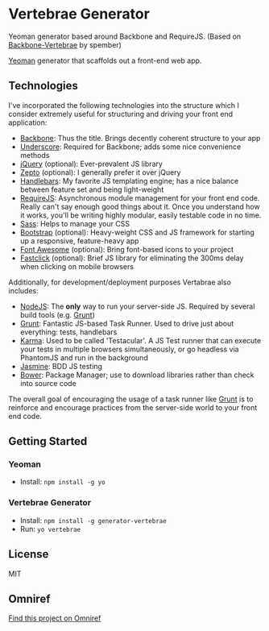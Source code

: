 # Vertebrae Generator

Yeoman generator based around Backbone and RequireJS. (Based on [Backbone-Vertebrae](https://github.com/spember/backbone-vertebrae) by spember)

[Yeoman](http://yeoman.io) generator that scaffolds out a front-end web app.


## Technologies

I've incorporated the following technologies into the structure which I consider extremely useful for structuring and driving your front end application:

*	[Backbone][backbone]: Thus the title. Brings decently coherent structure to your app
*	[Underscore][underscore]: Required for Backbone; adds some nice convenience methods
*  [jQuery][jquery] (optional): Ever-prevalent JS library
*	[Zepto][zepto] (optional): I generally prefer it over jQuery
*	[Handlebars][handlebars]: My favorite JS templating engine; has a nice balance between feature set and being light-weight
*	[RequireJS][require]: Asynchronous module management for your front end code. Really can't say enough good things about it. Once you understand how it works, you'll be writing highly modular, easily testable code in no time.
*	[Sass][sass]: Helps to manage your CSS
*	[Bootstrap][bootstrap] (optional): Heavy-weight CSS and JS framework for starting up a responsive, feature-heavy app
*	[Font Awesome][fontawesome] (optional): Bring font-based icons to your project
*	[Fastclick][fastclick] (optional): Brief JS library for eliminating the 300ms delay when clicking on mobile browsers

Additionally, for development/deployment purposes Vertabrae also includes:

*	[NodeJS][nodejs]: The __only__ way to run your server-side JS. Required by several build tools (e.g. [Grunt][grunt])
*	[Grunt][grunt]: Fantastic JS-based Task Runner. Used to drive just about everything: tests, handlebars
*	[Karma][karma]: Used to be called 'Testacular'. A JS Test runner that can execute your tests in multiple browsers simultaneously, or go headless via PhantomJS and run in the background
*	[Jasmine][jasmine]: BDD JS testing
*	[Bower][bower]: Package Manager; use to download libraries rather than check into source code

The overall goal of encouraging the usage of a task runner like [Grunt][grunt] is to reinforce and encourage practices from the server-side world to your front end code.


## Getting Started

### Yeoman
- Install: `npm install -g yo`

### Vertebrae Generator
- Install: `npm install -g generator-vertebrae`
- Run: `yo vertebrae`


## License

MIT

[jquery]: http://jquery.com/ "jQuery"
[zepto]: http://zeptojs.com/ "Zepto"
[underscore]: http://underscorejs.org/ "Underscore.js"
[backbone]: http://backbonejs.org/  "Backbone.js"
[handlebars]: http://handlebarsjs.com/ "Handlebars"
[require]: http://requirejs.org/ "Require.js"
[nodejs]: http://nodejs.org/ "NodeJS"
[grunt]: http://gruntjs.com/ "Grunt"
[karma]: http://karma-runner.github.io/0.10/index.html "Karma"
[jasmine]: http://pivotal.github.io/jasmine/ "Jasmine"
[bower]: http://bower.io/ "Bower"
[sass]: http://sass-lang.com/ "Sass"
[amd]: http://requirejs.org/docs/whyamd.html "Why AMD?"
[bootstrap]: http://getbootstrap.com/ "Bootstrap"
[fontawesome]: http://fortawesome.github.io/Font-Awesome/ "Font Awesome"
[fastclick]: https://github.com/ftlabs/fastclick "Fastclick"

## Omniref
[Find this project on Omniref](https://www.omniref.com/js/npm/generator-vertebrae/0.1.0)

